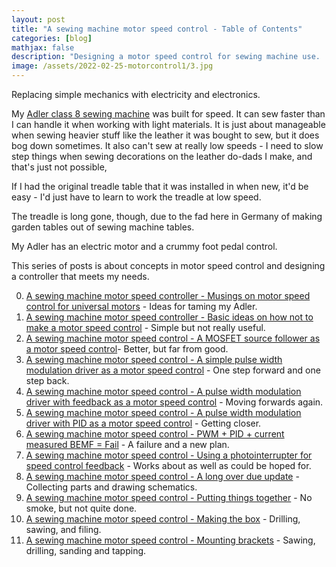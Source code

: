 ```yaml
---
layout: post
title: "A sewing machine motor speed control - Table of Contents"
categories: [blog]
mathjax: false
description: "Designing a motor speed control for sewing machine use.  From concept to finished device."
image: /assets/2022-02-25-motorcontrol1/3.jpg
---
```

Replacing simple mechanics with electricity and electronics.


My [Adler class 8 sewing machine]() was built for speed.  It can sew faster than I can handle it when working with light materials.  It is just about manageable when sewing heavier stuff like the leather it was bought to sew, but it does bog down sometimes.  It also can't sew at really low speeds - I need to slow step things when sewing decorations on the leather do-dads I make, and that's just not possible,

If I had the original treadle table that it was installed in when new, it'd be easy - I'd just have to learn to work the treadle at low speed.

The treadle is long gone, though, due to the fad here in Germany of making garden tables out of sewing machine tables.

My Adler has an electric motor and a crummy foot pedal control.

This series of posts is about concepts in motor speed control and designing a controller that meets my needs.

0. [A sewing machine motor speed controller - Musings on motor speed control for universal motors](motorcontrol) - Ideas for taming my Adler.
1. [A sewing machine motor speed controller - Basic ideas on how not to make a motor speed control](motorcontrol1) - Simple but not really useful.
2. [A sewing machine motor speed control - A MOSFET source follower as a motor speed control](motorcontrol2)- Better, but far from good.
3. [A sewing machine motor speed control - A simple pulse width modulation driver as a motor speed control](motorcontrol3) - One step forward and one step back.
4. [A sewing machine motor speed control - A pulse width modulation driver with feedback as a motor speed control](motorcontrol4) - Moving forwards again. 
5. [A sewing machine motor speed control - A pulse width modulation driver with PID as a motor speed control](motorcontrol5) - Getting closer.
6. [A sewing machine motor speed control - PWM + PID + current measured BEMF = Fail](motorcontrol6) - A failure and a new plan.
7. [A sewing machine motor speed control - Using a photointerrupter for speed control feedback](motorcontrol7) - Works about as well as could be hoped for.
8. [A sewing machine motor speed control - A long over due update](motorcontrol8) - Collecting parts and drawing schematics.
9. [A sewing machine motor speed control - Putting things together](motorcontrol9) - No smoke, but not quite done.
10. [A sewing machine motor speed control - Making the box](motorcontrol10) - Drilling, sawing, and filing.
11. [A sewing machine motor speed control - Mounting brackets](motorcontrol11) - Sawing, drilling, sanding and tapping.
